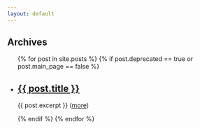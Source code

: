```yaml
---
layout: default
---
```


<h2 class="home-title">Archives</h2>

<ul class="post-list">
    {% for post in site.posts %}
        {% if post.deprecated == true or post.main_page == false %}
      	<li>
            <h2>
      		    <a href="{{ post.url }}">{{ post.title }}</a>
            </h2>
      		<p class="post-excerpt">{{ post.excerpt }} (<a href="{{ post.url }}">more</a>)</p>
		</li>  
        {% endif %}
    {% endfor %}
</ul>